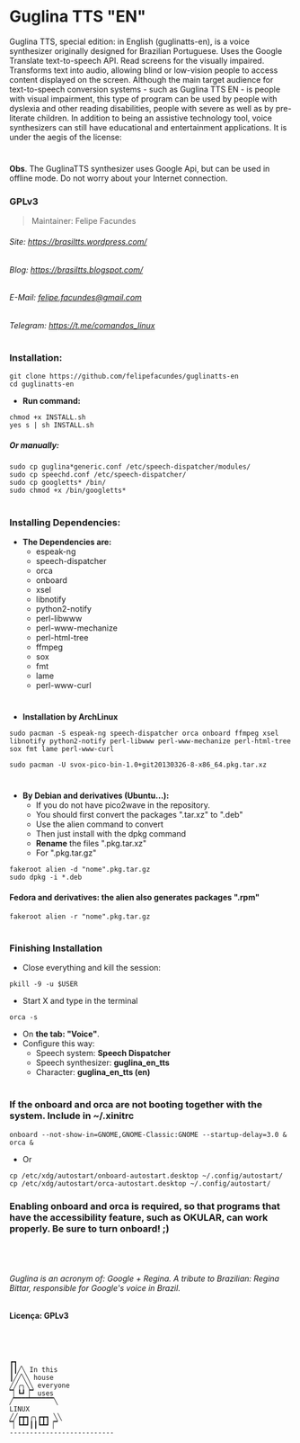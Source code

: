 # Guglina TTS "EN"

Guglina TTS, special edition: in English (guglinatts-en), is a voice synthesizer originally designed for Brazilian Portuguese. Uses the Google Translate text-to-speech API. Read screens for the visually impaired. Transforms text into audio, allowing blind or low-vision people to access content displayed on the screen. Although the main target audience for text-to-speech conversion systems - such as Guglina TTS EN - is people with visual impairment, this type of program can be used by people with dyslexia and other reading disabilities, people with severe as well as by pre-literate children. In addition to being an assistive technology tool, voice synthesizers can still have educational and entertainment applications.
It is under the aegis of the license:
#

**Obs**. The GuglinaTTS synthesizer uses Google Api, but can be used in offline mode. Do not worry about your Internet connection.
### GPLv3
> Maintainer: Felipe Facundes
###### Site: https://brasiltts.wordpress.com/
###### Blog: https://brasiltts.blogspot.com/
###### E-Mail: felipe.facundes@gmail.com
###### Telegram: https://t.me/comandos_linux
#
### Installation:

    git clone https://github.com/felipefacundes/guglinatts-en
    cd guglinatts-en
    
- **Run command:**

```
chmod +x INSTALL.sh
yes s | sh INSTALL.sh
```

##### Or manually:

``` 
sudo cp guglina*generic.conf /etc/speech-dispatcher/modules/
sudo cp speechd.conf /etc/speech-dispatcher/
sudo cp googletts* /bin/
sudo chmod +x /bin/googletts*
```

#
### Installing Dependencies:

- **The Dependencies are:**
  - espeak-ng
  - speech-dispatcher
  - orca
  - onboard
  - xsel 
  - libnotify 
  - python2-notify 
  - perl-libwww 
  - perl-www-mechanize 
  - perl-html-tree
  - ffmpeg
  - sox 
  - fmt 
  - lame 
  - perl-www-curl

#
- **Installation by ArchLinux**

```
sudo pacman -S espeak-ng speech-dispatcher orca onboard ffmpeg xsel libnotify python2-notify perl-libwww perl-www-mechanize perl-html-tree sox fmt lame perl-www-curl
```

```
sudo pacman -U svox-pico-bin-1.0+git20130326-8-x86_64.pkg.tar.xz
```

#
- **By Debian and derivatives (Ubuntu...):**
  - If you do not have pico2wave in the repository.
  - You should first convert the packages ".tar.xz" to ".deb"
  - Use the alien command to convert
  - Then just install with the dpkg command
  - **Rename** the files ".pkg.tar.xz"
  - For ".pkg.tar.gz"

```
fakeroot alien -d "nome".pkg.tar.gz
sudo dpkg -i *.deb
```

#### Fedora and derivatives: the alien also generates packages ".rpm"
    fakeroot alien -r "nome".pkg.tar.gz

#
### Finishing Installation

- Close everything and kill the session:

```
pkill -9 -u $USER
```

- Start X and type in the terminal

```
orca -s
```

- On **the tab: "Voice"**.
- Configure this way:
  - Speech system: **Speech Dispatcher**
  - Speech synthesizer: **guglina_en_tts**
  - Character: **guglina_en_tts (en)**

#
### If the onboard and orca are not booting together with the system. Include in ~/.xinitrc

``` 
onboard --not-show-in=GNOME,GNOME-Classic:GNOME --startup-delay=3.0 &
orca &
```     

- Or

``` 
cp /etc/xdg/autostart/onboard-autostart.desktop ~/.config/autostart/
cp /etc/xdg/autostart/orca-autostart.desktop ~/.config/autostart/
```

### Enabling onboard and orca is required, so that programs that have the accessibility feature, such as OKULAR, can work properly. Be sure to turn onboard! ;) ###

<br></br>

###### Guglina is an acronym of: Google + Regina. A tribute to Brazilian: Regina Bittar, responsible for Google's voice in Brazil.
#### Licença: GPLv3 ####

<br></br>

```
┏┓
┃┃╱╲ In this
┃╱╱╲╲ house
╱╱╭╮╲╲ everyone
▔▏┗┛▕▔ uses
╱▔▔▔▔▔▔▔▔▔▔╲
LINUX
╱╱┏┳┓╭╮┏┳┓ ╲╲
▔▏┗┻┛┃┃┗┻┛▕▔
--------------------------
```
